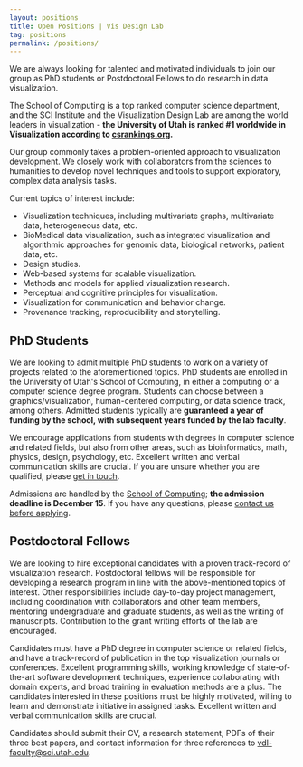 ```yaml
---
layout: positions
title: Open Positions | Vis Design Lab
tag: positions
permalink: /positions/
---
```


We are always looking for talented and motivated individuals to join our group as PhD students or Postdoctoral Fellows to do research in data visualization. 

The School of Computing is a top ranked computer science department, and the SCI Institute and the Visualization Design Lab are among the world leaders in visualization - **the University of Utah is ranked #1 worldwide in Visualization according to [csrankings.org](http://csrankings.org).** 

Our group commonly takes a problem-oriented approach to visualization development. We closely work with collaborators from the sciences to humanities to develop novel techniques and tools to support exploratory, complex data analysis tasks.

Current topics of interest include: 

 * Visualization techniques, including multivariate graphs, multivariate data, heterogeneous data, etc.
 * BioMedical data visualization, such as integrated visualization and algorithmic approaches for genomic data, biological networks, patient data, etc.
 * Design studies.
 * Web-based systems for scalable visualization.
 * Methods and models for applied visualization research.
 * Perceptual and cognitive principles for visualization.
 * Visualization for communication and behavior change.
 * Provenance tracking, reproducibility and storytelling. 


## PhD Students

We are looking to admit multiple PhD students to work on a variety of projects related to the aforementioned topics. PhD students are enrolled in the University of Utah's School of Computing, in either a computing or a computer science degree program. Students can choose between a graphics/visualization, human-centered computing, or data science track, among others. Admitted students typically are **guaranteed a year of funding by the school, with subsequent years funded by the lab faculty**. 

We encourage applications from students with degrees in computer science and related fields, but also from other areas, such as bioinformatics, math, physics, design, psychology, etc. Excellent written and verbal communication skills are crucial. If you are unsure whether you are qualified, please [get in touch](mailto:vdl-faculty@sci.utah.edu).  

Admissions are handled by the [School of Computing](http://www.cs.utah.edu/graduate/admissions/); **the admission deadline is December 15**. If you have any questions, please [contact us before applying](mailto:vdl-faculty@sci.utah.edu).  

## Postdoctoral Fellows

We are looking to hire exceptional candidates with a proven track-record of visualization research. Postdoctoral fellows will be responsible for developing a research program in line with the above-mentioned topics of interest. Other responsibilities include day-to-day project management, including coordination with collaborators and other team members, mentoring undergraduate and graduate students, as well as the writing of manuscripts. Contribution to the grant writing efforts of the lab are encouraged.

Candidates must have a PhD degree in computer science or related fields, and have a track-record of publication in the top visualization journals or conferences. Excellent programming skills, working knowledge of state-of-the-art software development techniques, experience collaborating with domain experts, and broad training in evaluation methods are a plus. The candidates interested in these positions must be highly motivated, willing to learn and demonstrate initiative in assigned tasks. Excellent written and verbal communication skills are crucial.

Candidates should submit their CV, a research statement, PDFs of their three best papers, and contact information for three references to [vdl-faculty@sci.utah.edu](mailto:vdl-faculty@sci.utah.edu).
